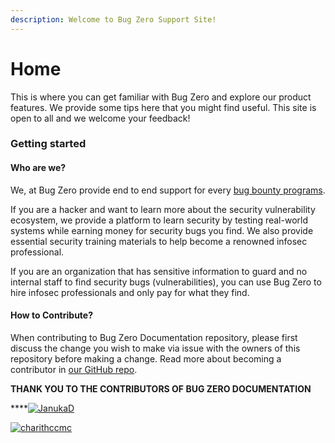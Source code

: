 ```yaml
---
description: Welcome to Bug Zero Support Site!
---
```


# Home

This is where you can get familiar with Bug Zero and explore our product features. We provide some tips here that you might find useful. This site is open to all and we welcome your feedback!

### Getting started <a href="#getting-started" id="getting-started"></a>

#### Who are we? <a href="#who-are-we" id="who-are-we"></a>

We, at Bug Zero provide end to end support for every [bug bounty programs](https://www.scorelab.org/bugzero-supports/docs/bug-bounty-program).

If you are a hacker and want to learn more about the security vulnerability ecosystem, we provide a platform to learn security by testing real-world systems while earning money for security bugs you find. We also provide essential security training materials to help become a renowned infosec professional.

If you are an organization that has sensitive information to guard and no internal staff to find security bugs (vulnerabilities), you can use Bug Zero to hire infosec professionals and only pay for what they find.

#### How to Contribute? <a href="#how-to-contribute" id="how-to-contribute"></a>

When contributing to Bug Zero Documentation repository, please first discuss the change you wish to make via issue with the owners of this repository before making a change. Read more about becoming a contributor in [our GitHub repo](https://github.com/scorelab/bugzero-supports/blob/master/README.md).

**THANK YOU TO THE CONTRIBUTORS OF BUG ZERO DOCUMENTATION**

****[<img src="https://avatars1.githubusercontent.com/u/43230023?v=4" alt="JanukaD" data-size="line">](https://github.com/JanukaD)

[<img src="https://avatars2.githubusercontent.com/u/700745?v=4" alt="charithccmc" data-size="line">](https://github.com/charithccmc)



